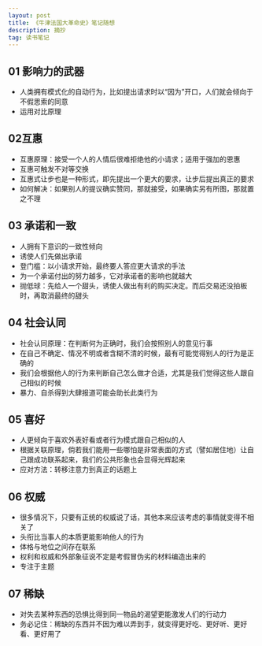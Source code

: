 ```yaml
---
layout: post
title: 《牛津法国大革命史》笔记随想
description: 摘抄
tag: 读书笔记
---
```


## 01 影响力的武器
* 人类拥有模式化的自动行为，比如提出请求时以“因为”开口，人们就会倾向于不假思索的同意
* 运用对比原理
## 02互惠
* 互惠原理：接受一个人的人情后很难拒绝他的小请求；适用于强加的恩惠
* 互惠可触发不对等交换
* 互惠式让步也是一种形式，即先提出一个更大的要求，让步后提出真正的要求
* 如何解决：如果别人的提议确实赞同，那就接受，如果确实另有所图，那就置之不理
## 03 承诺和一致
* 人拥有下意识的一致性倾向
* 诱使人们先做出承诺
* 登门槛：以小请求开始，最终要人答应更大请求的手法
* 为一个承诺付出的努力越多，它对承诺者的影响也就越大
* 抛低球：先给人一个甜头，诱使人做出有利的购买决定。而后交易还没拍板时，再取消最终的甜头
## 04 社会认同
* 社会认同原理：在判断何为正确时，我们会按照别人的意见行事
* 在自己不确定、情况不明或者含糊不清的时候，最有可能觉得别人的行为是正确的
* 我们会根据他人的行为来判断自己怎么做才合适，尤其是我们觉得这些人跟自己相似的时候
* 暴力、自杀得到大肆报道可能会助长此类行为
## 05 喜好
* 人更倾向于喜欢外表好看或者行为模式跟自己相似的人
* 根据关联原理，倘若我们能用一些哪怕是非常表面的方式（譬如居住地）让自己跟成功联系起来，我们的公共形象也会显得光辉起来
* 应对方法：转移注意力到真正的话题上
## 06 权威
* 很多情况下，只要有正统的权威说了话，其他本来应该考虑的事情就变得不相关了
* 头衔比当事人的本质更能影响他人的行为
* 体格与地位之间存在联系
* 权利和权威和外部象征说不定是考假冒伪劣的材料编造出来的
* 专注于主题
## 07 稀缺
* 对失去某种东西的恐惧比得到同一物品的渴望更能激发人们的行动力
* 务必记住：稀缺的东西并不因为难以弄到手，就变得更好吃、更好听、更好看、更好用了